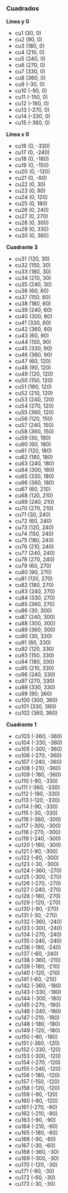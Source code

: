 ### Cuadrados
**Linea y 0**
- cu1 (30, 0)
- cu2 (90, 0)
- cu3 (180, 0)
- cu4 (210, 0)
- cu5 (240, 0)
- cu6 (270, 0)
- cu7 (330, 0)
- cu8 (360, 0)
- cu9 (-30, 0)
- cu10 (-90, 0)
- cu11 (-150, 0)
- cu12 (-180, 0)
- cu13 (-270, 0)
- cu14 (-330, 0)
- cu15 (-360, 0)

**Linea x 0**
- cu16 (0, -330)
- cu17 (0, -240)
- cu18 (0, -180)
- cu19 (0, -150)
- cu20 (0, -120)
- cu21 (0, -60)
- cu22 (0, 30)
- cu23 (0, 90)
- cu24 (0, 120)
- cu25 (0, 180)
- cu26 (0, 240)
- cu27 (0, 270)
- cu28 (0, 300)
- cu29 (0, 330)
- cu30 (0, 360)

**Cuadrante 3**
- cu31 (120, 30)
- cu32 (150, 30)
- cu33 (180, 30)
- cu34 (210, 30)
- cu35 (240, 30)
- cu36 (60, 60)
- cu37 (150, 60)
- cu38 (180, 60)
- cu39 (240, 60)
- cu40 (300, 60)
- cu41 (330, 60)
- cu42 (360, 60)
- cu43 (60, 90)
- cu44 (150, 90)
- cu45 (330, 90)
- cu46 (360, 90)
- cu47 (60, 120)
- cu48 (90, 120)
- cu49 (120, 120)
- cu50 (150, 120)
- cu51 (180, 120)
- cu52 (210, 120)
- cu53 (240, 120)
- cu54 (270, 120)
- cu55 (360, 120)
- cu56 (120, 150)
- cu57 (240, 150)
- cu58 (360, 150)
- cu59 (30, 180)
- cu60 (60, 180)
- cu61 (120, 180)
- cu62 (180, 180)
- cu63 (240, 180)
- cu64 (300, 180)
- cu65 (330, 180)
- cu66 (360, 180)
- cu67 (60, 210)
- cu68 (120, 210)
- cu69 (240, 210)
- cu70 (270, 210)
- cu71 (30, 240)
- cu72 (60, 240)
- cu73 (120, 240)
- cu74 (150, 240)
- cu75 (180, 240)
- cu76 (210, 240)
- cu77 (240, 240)
- cu78 (270, 240)
- cu79 (60, 270)
- cu80 (90, 270)
- cu81 (120, 270)
- cu82 (180, 270)
- cu83 (240, 270)
- cu84 (330, 270)
- cu85 (360, 270)
- cu86 (30, 300)
- cu87 (240, 300)
- cu88 (300, 300)
- cu89 (360, 300)
- cu90 (30, 330)
- cu91 (60, 330)
- cu92 (120, 330)
- cu93 (150, 330)
- cu94 (180, 330)
- cu95 (210, 330)
- cu96 (240, 330)
- cu97 (270, 330)
- cu98 (330, 330)
- cu99 (90, 360)
- cu100 (300, 360)
- cu101 (330, 360)
- cu102 (360, 360)

**Cuadrante 1**
- cu103 (-360, -360)
- cu104 (-330, -360)
- cu105 (-300, -360)
- cu106 (-270, -360)
- cu107 (-240, -360)
- cu108 (-210, -360)
- cu109 (-180, -360)
- cu110 (-90, -330)
- cu111 (-360, -330)
- cu112 (-180, -330)
- cu113 (-120, -330)
- cu114 (-90, -330)
- cu115 (-30, -330)
- cu116 (-360, -300)
- cu117 (-300, -300)
- cu118 (-270, -300)
- cu119 (-240, -300)
- cu120 (-180, -300)
- cu121 (-90, -300)
- cu122 (-60, -300)
- cu123 (-30, -300)
- cu124 (-360, -270)
- cu125 (-300, -270)
- cu126 (-270, -270)
- cu127 (-240, -270)
- cu128 (-180, -270)
- cu129 (-120, -270)
- cu130 (-90, -270)
- cu131 (-30, -270)
- cu132 (-360, -240)
- cu133 (-300, -240)
- cu134 (-270, -240)
- cu135 (-240, -240)
- cu136 (-180, -240)
- cu137 (-60, -240)
- cu138 (-360, -210)
- cu139 (-180, -210)
- cu140 (-120, -210)
- cu141 (-60, -210)
- cu142 (-360, -180)
- cu143 (-330, -180)
- cu144 (-300, -180)
- cu145 (-270, -180)
- cu146 (-240, -180)
- cu147 (-210, -180)
- cu148 (-180, -180)
- cu149 (-120, -180)
- cu150 (-60, -180)
- cu151 (-360, -120)
- cu152 (-330, -120)
- cu153 (-300, -120)
- cu154 (-270, -120)
- cu155 (-240, -120)
- cu156 (-180, -120)
- cu157 (-150, -120)
- cu158 (-120, -120)
- cu159 (-90, -120)
- cu160 (-60, -120)
- cu161 (-270, -90)
- cu162 (-210, -90)
- cu163 (-90, -90)
- cu164 (-210, -60)
- cu165 (-180, -60)
- cu166 (-90, -60)
- cu167 (-30, -60)
- cu168 (-360, -30)
- cu169 (-300, -30)
- cu170 (-120, -30)
- cu171 (-90, -30)
- cu172 (-60, -30)
- cu173 (-30, -30)
